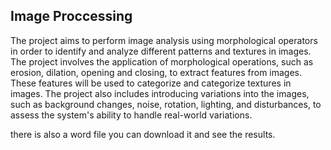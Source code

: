 ## Image Proccessing ##
The project aims to perform image analysis using morphological operators in order to identify and analyze different patterns and textures in images.
 The project involves the application of morphological operations, such as erosion, dilation, opening and closing, to extract features from images.
These features will be used to categorize and categorize textures in images. The project also includes introducing variations into the images, such as background changes, noise, rotation, lighting, and disturbances, to assess the system's ability to handle real-world variations.

there is also a word file you can download it and see the results.

